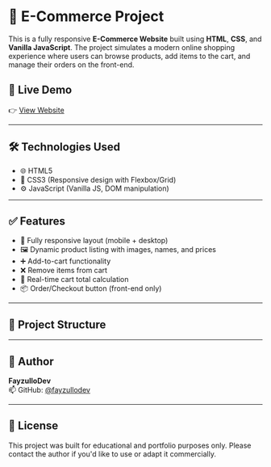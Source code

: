 # 🛒 E-Commerce Project

This is a fully responsive **E-Commerce Website** built using **HTML**, **CSS**, and **Vanilla JavaScript**. The project simulates a modern online shopping experience where users can browse products, add items to the cart, and manage their orders on the front-end.

## 🚀 Live Demo

👉 [View Website](https://FayzulloDev.github.io/E-Commerce-Project)


---

## 🛠️ Technologies Used

- 🌐 HTML5  
- 🎨 CSS3 (Responsive design with Flexbox/Grid)  
- ⚙️ JavaScript (Vanilla JS, DOM manipulation)

---

## ✅ Features

- 📱 Fully responsive layout (mobile + desktop)
- 🖼️ Dynamic product listing with images, names, and prices
- ➕ Add-to-cart functionality
- ❌ Remove items from cart
- 🧾 Real-time cart total calculation
- 📦 Order/Checkout button (front-end only)


---

## 📁 Project Structure

---

## 👤 Author

**FayzulloDev**  
📫 GitHub: [@fayzullodev](https://github.com/fayzullodev)

---

## 📄 License

This project was built for educational and portfolio purposes only. Please contact the author if you'd like to use or adapt it commercially.
